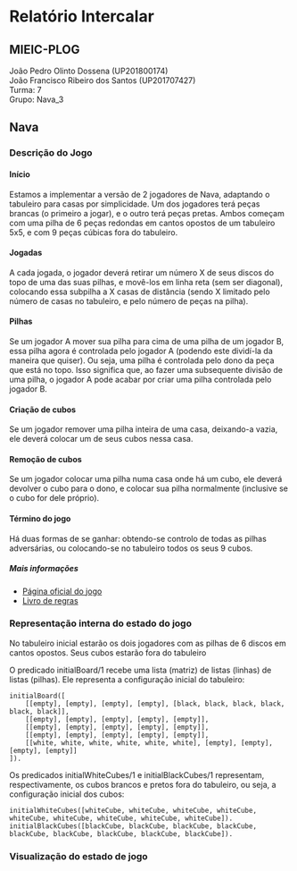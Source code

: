# Relatório Intercalar
## MIEIC-PLOG

João Pedro Olinto Dossena (UP201800174)  
João Francisco Ribeiro dos Santos (UP201707427)  
Turma: 7  
Grupo: Nava_3  

## Nava

### Descrição do Jogo
#### Início
Estamos a implementar a versão de 2 jogadores de Nava, adaptando o tabuleiro para casas por simplicidade. Um dos jogadores terá peças brancas (o primeiro a jogar), e o outro terá peças pretas. Ambos começam com uma pilha de 6 peças redondas em cantos opostos de um tabuleiro 5x5, e com 9 peças cúbicas fora do tabuleiro.
#### Jogadas
A cada jogada, o jogador deverá retirar um número X de seus discos do topo de uma das suas pilhas, e movê-los em linha reta (sem ser diagonal), colocando essa subpilha a X casas de distância (sendo X limitado pelo número de casas no tabuleiro, e pelo número de peças na pilha).
#### Pilhas
Se um jogador A mover sua pilha para cima de uma pilha de um jogador B, essa pilha agora é controlada pelo jogador A (podendo este dividí-la da maneira que quiser). Ou seja, uma pilha é controlada pelo dono da peça que está no topo. Isso significa que, ao fazer uma subsequente divisão de uma pilha, o jogador A pode acabar por criar uma pilha controlada pelo jogador B.
#### Criação de cubos
Se um jogador remover uma pilha inteira de uma casa, deixando-a vazia, ele deverá colocar um de seus cubos nessa casa.
#### Remoção de cubos
Se um jogador colocar uma pilha numa casa onde há um cubo, ele deverá devolver o cubo para o dono, e colocar sua pilha normalmente (inclusive se o cubo for dele próprio).
#### Término do jogo
Há duas formas de se ganhar: obtendo-se controlo de todas as pilhas adversárias, ou colocando-se no tabuleiro todos os seus 9 cubos. 

##### Mais informações
- [Página oficial do jogo](https://boardgamegeek.com/boardgame/250491/nava)  
- [Livro de regras](./Nava_Final_Rule_Sheet_-_David_Cordell.pdf)

### Representação interna do estado do jogo
No tabuleiro inicial estarão os dois jogadores com as pilhas de 6 discos em cantos opostos. Seus cubos estarão fora do tabuleiro

O predicado initialBoard/1 recebe uma lista (matriz) de listas (linhas) de listas (pilhas). Ele representa a configuração inicial do tabuleiro:

	initialBoard([
		[[empty], [empty], [empty], [empty], [black, black, black, black, black, black]],
		[[empty], [empty], [empty], [empty], [empty]],
		[[empty], [empty], [empty], [empty], [empty]],
		[[empty], [empty], [empty], [empty], [empty]],
		[[white, white, white, white, white, white], [empty], [empty], [empty], [empty]]
	]).

Os predicados initialWhiteCubes/1 e initialBlackCubes/1 representam, respectivamente, os cubos brancos e pretos fora do tabuleiro, ou seja, a configuração inicial dos cubos:

	initialWhiteCubes([whiteCube, whiteCube, whiteCube, whiteCube, whiteCube, whiteCube, whiteCube, whiteCube, whiteCube]).
	initialBlackCubes([blackCube, blackCube, blackCube, blackCube, blackCube, blackCube, blackCube, blackCube, blackCube]).

### Visualização do estado de jogo

